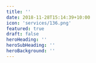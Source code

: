 ```yaml
---
title: ''
date: 2018-11-28T15:14:39+10:00
icon: 'services/136.png'
featured: true
draft: false
heroHeading: ''
heroSubHeading: ''
heroBackground: ''
---
```

